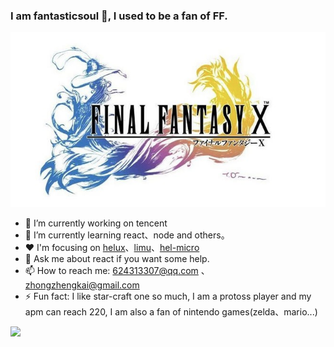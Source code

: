 ### I am fantasticsoul 👋, I used to be a fan of FF.

![ff10](https://raw.githubusercontent.com/fantasticsoul/assets/master/img/ff10.png)

- 🔭 I’m currently working on tencent
- 🌱 I’m currently learning react、node and others。
- ❤️ I'm focusing on [helux](https://heluxjs.github.io/helux)、[limu](https://github.com/tnfe/limu)、[hel-micro](https://github.com/Tencent/hel)
- 💬 Ask me about react if you want some help.
- 📫 How to reach me: 624313307@qq.com 、 zhongzhengkai@gmail.com
- ⚡ Fun fact: I like star-craft one so much, I am a protoss player and my apm can reach 220, I am also a fan of nintendo games(zelda、mario...)

<img src="https://github-readme-stats.vercel.app/api?username=fantasticsoul&show_icons=true&icon_color=CE1D2D&text_color=718096&bg_color=ffffff&hide_title=true"></img>
